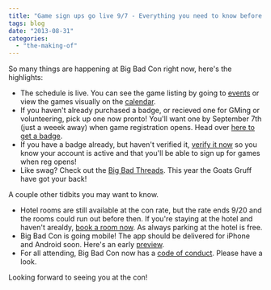 ```yaml
---
title: "Game sign ups go live 9/7 - Everything you need to know before then!"
tags: blog
date: "2013-08-31"
categories: 
  - "the-making-of"
---
```


So many things are happening at Big Bad Con right now, here's the highlights:

- The schedule is live. You can see the game listing by going to [events](http://www.bigbadcon.com/events/) or view the games visually on the [calendar](https://docs.google.com/spreadsheet/ccc?key=0AqNVQlE61iI2dGw3aXA5eUF2Qmh5c0hqSVIwV2c3WGc#gid=2).
- If you haven't already purchased a badge, or recieved one for GMing or volunteering, pick up one now pronto! You'll want one by September 7th (just a weeek away) when game registration opens. Head over [here to get a badge](http://www.bigbadcon.com/sign-up/).
- If you have a badge already, but haven't verified it, [verify it now](http://www.bigbadcon.com/events/verify-your-big-bad-con-badge/) so you know your account is active and that you'll be able to sign up for games when reg opens!
- Like swag? Check out the [Big Bad Threads](http://www.bigbadcon.com/goats-in-the-gruff/). This year the Goats Gruff have got your back!

A couple other tidbits you may want to know.

- Hotel rooms are still available at the con rate, but the rate ends 9/20 and the rooms could run out before then. If you're staying at the hotel and haven't arealdy, [book a room now](http://www.hilton.com/en/hi/groups/personalized/O/OAKHIHH-BBC-20131004/index.jhtml?WT.mc_id=POG). As always parking at the hotel is free.
- Big Bad Con is going mobile! The app should be delivered for iPhone and Android soon. Here's an early [preview](http://bigbadcon.conduitapps.com/).
- For all attending, Big Bad Con now has a [code of conduct](http://www.bigbadcon.com/code-of-conduct/). Please have a look.

Looking forward to seeing you at the con!
